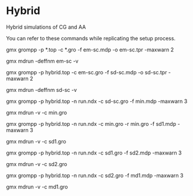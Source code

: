# Hybrid
Hybrid simulations of CG and AA


You can refer to these commands while replicating the setup process.

gmx grompp -p *.top -c *.gro -f em-sc.mdp -o em-sc.tpr -maxwarn 2

gmx mdrun -deffnm em-sc -v

gmx grompp -p hybrid.top -c em-sc.gro -f sd-sc.mdp -o sd-sc.tpr -maxwarn 2

gmx mdrun -deffnm sd-sc -v

gmx grompp -p hybrid.top -n run.ndx -c sd-sc.gro -f min.mdp -maxwarn 3

gmx mdrun -v -c min.gro

gmx grompp -p hybrid.top -n run.ndx -c min.gro -r min.gro -f sd1.mdp -maxwarn 3

gmx mdrun -v -c sd1.gro

gmx grompp -p hybrid.top -n run.ndx -c sd1.gro -f sd2.mdp -maxwarn 3

gmx mdrun -v -c sd2.gro

gmx grompp -p hybrid.top -n run.ndx -c sd2.gro -f md1.mdp -maxwarn 3

gmx mdrun -v -c md1.gro
